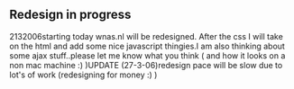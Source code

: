 <article><h1>Redesign in progress</h1><time><span class="day">21</span><span class="month">3</span><span class="year">2006</span></time>starting today wnas.nl will be redesigned. After the css  I will take on the html and add some nice javascript thingies.I am also thinking about some ajax stuff..please let me know what you think ( and how it looks on a non mac machine :) )UPDATE (27-3-06)redesign pace will be slow due to lot's of work (redesigning for money :) )</article>